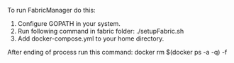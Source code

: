 To run FabricManager do this:
1. Configure GOPATH in your system.
2. Run following command in fabric folder:
  ./setupFabric.sh
3. Add docker-compose.yml to your home directory.

After ending of process run this command:
  docker rm $(docker ps -a -q) -f
